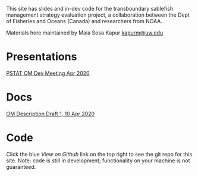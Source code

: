 
This site has slides and in-dev code for the transboundary sablefish management strategy evaluation project, a collaboration between the Dept of Fisheries and Oceans (Canada) and researchers from NOAA.

Materials here maintained by Maia Sosa Kapur kapurm@uw.edu


# Presentations

[PSTAT OM Dev Meeting Apr 2020](slides/Kapur_OM_PSTAT-Apr2020.html)

# Docs
[OM Description Draft 1, 10 Apr 2020](OM_Desc_10Apr2020.pdf)

# Code
Click the blue *View on Github* link on the top right to see the git repo for this site. Note: code is still in development; functionality on your machine is not guaranteed.
